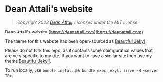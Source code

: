 # Dean Attali's website

> *Copyright 2023 [Dean Attali](https://deanattali.com). Licensed under the MIT license.*

Dean Attali's website [https://deanattali.com](https://deanattali.com)

The theme for this website has been open-sourced as [Beautiful Jekyll](https://beautifuljekyll.com/).

Please do not fork this repo, as it contains some configuration values that are very specific to my site. If you want to have a similar site then use my theme [Beautiful Jekyll](https://github.com/daattali/beautiful-jekyll).

To run locally, use `bundle install && bundle exec jekyll serve -H <server IP>`.
